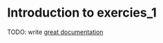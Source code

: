 # Introduction to exercies_1

TODO: write [great documentation](http://jacobian.org/writing/what-to-write/)

